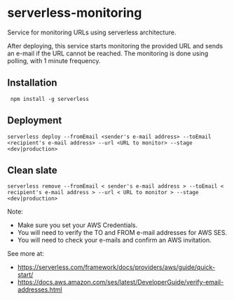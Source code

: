 # serverless-monitoring

Service for monitoring URLs using serverless architecture.

After deploying, this service starts monitoring the provided URL and sends an e-mail if the URL cannot be reached. The monitoring is done using polling, with 1 minute frequency.

## Installation

```
 npm install -g serverless
 ```

## Deployment
```
serverless deploy --fromEmail <sender's e-mail address> --toEmail <recipient's e-mail address> --url <URL to monitor> --stage <dev|production>
```

## Clean slate

```
serverless remove --fromEmail < sender's e-mail address > --toEmail < recipient's e-mail address > --url < URL to monitor > --stage <dev|production>
 ```

Note:
 - Make sure you set your AWS Credentials.
 - You will need to verify the TO and FROM e-mail addresses for AWS SES.
 - You will need to check your e-mails and confirm an AWS invitation.

See more at:
 - https://serverless.com/framework/docs/providers/aws/guide/quick-start/
 - https://docs.aws.amazon.com/ses/latest/DeveloperGuide/verify-email-addresses.html

